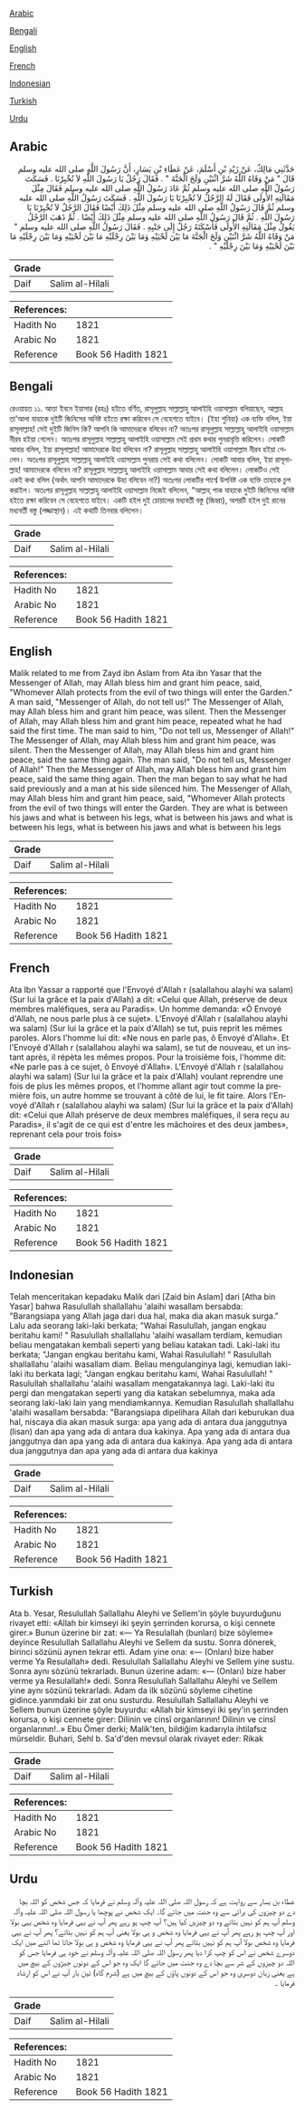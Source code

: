 [Arabic](#arabic)

[Bengali](#bengali)

[English](#english)

[French](#french)

[Indonesian](#indonesian)

[Turkish](#turkish)

[Urdu](#urdu)

## Arabic


<div dir="rtl" lang="ar" style={{fontSize:'larger',backgroundColor:'#f8f9fa',padding:20}}>
حَدَّثَنِي مَالِكٌ، عَنْ زَيْدِ بْنِ أَسْلَمَ، عَنْ عَطَاءِ بْنِ يَسَارٍ، أَنَّ رَسُولَ اللَّهِ صلى الله عليه وسلم قَالَ ‏"‏ مَنْ وَقَاهُ اللَّهُ شَرَّ اثْنَيْنِ وَلَجَ الْجَنَّةَ ‏"‏ ‏.‏ فَقَالَ رَجُلٌ يَا رَسُولَ اللَّهِ لاَ تُخْبِرْنَا ‏.‏ فَسَكَتَ رَسُولُ اللَّهِ صلى الله عليه وسلم ثُمَّ عَادَ رَسُولُ اللَّهِ صلى الله عليه وسلم فَقَالَ مِثْلَ مَقَالَتِهِ الأُولَى فَقَالَ لَهُ الرَّجُلُ لاَ تُخْبِرْنَا يَا رَسُولَ اللَّهِ ‏.‏ فَسَكَتَ رَسُولُ اللَّهِ صلى الله عليه وسلم ثُمَّ قَالَ رَسُولُ اللَّهِ صلى الله عليه وسلم مِثْلَ ذَلِكَ أَيْضًا فَقَالَ الرَّجُلُ لاَ تُخْبِرْنَا يَا رَسُولَ اللَّهِ ‏.‏ ثُمَّ قَالَ رَسُولُ اللَّهِ صلى الله عليه وسلم مِثْلَ ذَلِكَ أَيْضًا ‏.‏ ثُمَّ ذَهَبَ الرَّجُلُ يَقُولُ مِثْلَ مَقَالَتِهِ الأُولَى فَأَسْكَتَهُ رَجُلٌ إِلَى جَنْبِهِ ‏.‏ فَقَالَ رَسُولُ اللَّهِ صلى الله عليه وسلم ‏"‏ مَنْ وَقَاهُ اللَّهُ شَرَّ اثْنَيْنِ وَلَجَ الْجَنَّةَ مَا بَيْنَ لَحْيَيْهِ وَمَا بَيْنَ رِجْلَيْهِ مَا بَيْنَ لَحْيَيْهِ وَمَا بَيْنَ رِجْلَيْهِ مَا بَيْنَ لَحْيَيْهِ وَمَا بَيْنَ رِجْلَيْهِ ‏"‏ ‏.‏
</div>
<div style={{backgroundColor:'#f8f9fa',padding:20, marginBottom: 10}}><table> <thead> <tr> <th>Grade</th> <th></th> </tr> </thead> <tbody> <tr><td>Daif</td><td>Salim al-Hilali</td></tr></tbody></table><table> <thead> <tr> <th>References:</th> <th></th> </tr> </thead> <tbody><tr><td>Hadith No</td><td>1821</td></tr><tr><td>Arabic No</td><td>1821</td></tr><tr><td>Reference</td><td>Book 56 Hadith 1821</td></tr></tbody></table></div>

## Bengali


<div dir="ltr" lang="bn" style={{fontSize:'larger',backgroundColor:'#f8f9fa',padding:20}}>
রেওয়ায়ত ১১. আতা ইবনে ইয়াসার (রহঃ) হইতে বর্ণিত, রাসূলুল্লাহ সাল্লাল্লাহু আলাইহি ওয়াসাল্লাম বলিয়াছেন, আল্লাহ তা’আলা যাহাকে দুইটি জিনিসের অনিষ্ট হইতে রক্ষা করিবেন সে বেহেশতে যাইবে। (ইহা শুনিয়া) এক ব্যক্তি বলিল, ইয়া রাসূলাল্লাহ! সেই দুইটি জিনিস কি? আপনি কি আমাদেরকে বলিবেন না? অতঃপর রাসূলুল্লাহ সাল্লাল্লাহু আলাইহি ওয়াসাল্লাম নীরব হইয়া গেলেন। অতঃপর রাসূলুল্লাহ সাল্লাল্লাহু আলাইহি ওয়াসাল্লাম সেই প্রথম কথার পুনরাবৃত্তি করিলেন। লোকটি আবার বলিল, ইয়া রাসূলাল্লাহ! আমাদেরকে উহা বলিবেন না? রাসূলুল্লাহ সাল্লাল্লাহু আলাইহি ওয়াসাল্লাম নীরব হইয়া গেলেন। অতঃপর রাসূলুল্লাহ সাল্লাল্লাহু আলাইহি ওয়াসাল্লাম পুনরায় সেই কথা বলিলেন। লোকটি আবার বলিল, ইয়া রাসূলাল্লাহ! আমাদেরকে বলিবেন না? রাসূলুল্লাহ সাল্লাল্লাহু আলাইহি ওয়াসাল্লাম আবার সেই কথা বলিলেন। লোকটিও সেই একই কথা বলিল (অর্থাৎ আপনি আমাদেরকে উহা বলিবেন না?) অতঃপর লোকটির পার্শ্বে উপবিষ্ট এক ব্যক্তি তাহাকে চুপ করাইল। অতঃপর রাসূলুল্লাহ সাল্লাল্লাহু আলাইহি ওয়াসাল্লাম নিজেই বলিলেন, “আল্লাহ্ পাক যাহাকে দুইটি জিনিসের অনিষ্ট হইতে রক্ষা করিবেন সে বেহেশতে যাইবে। একটি হইল দুই চোয়ালের মধ্যবর্তী বস্তু (জিহ্বা), অপরটি হইল দুই রানের মধ্যবর্তী বস্তু (লজ্জাস্থান)। এই কথাটি তিনবার বলিলেন।
</div>
<div style={{backgroundColor:'#f8f9fa',padding:20, marginBottom: 10}}><table> <thead> <tr> <th>Grade</th> <th></th> </tr> </thead> <tbody> <tr><td>Daif</td><td>Salim al-Hilali</td></tr></tbody></table><table> <thead> <tr> <th>References:</th> <th></th> </tr> </thead> <tbody><tr><td>Hadith No</td><td>1821</td></tr><tr><td>Arabic No</td><td>1821</td></tr><tr><td>Reference</td><td>Book 56 Hadith 1821</td></tr></tbody></table></div>

## English


<div dir="ltr" lang="en" style={{fontSize:'larger',backgroundColor:'#f8f9fa',padding:20}}>
Malik related to me from Zayd ibn Aslam from Ata ibn Yasar that the Messenger of Allah, may Allah bless him and grant him peace, said, "Whomever Allah protects from the evil of two things will enter the Garden." A man said, "Messenger of Allah, do not tell us!" The Messenger of Allah, may Allah bless him and grant him peace, was silent. Then the Messenger of Allah, may Allah bless him and grant him peace, repeated what he had said the first time. The man said to him, "Do not tell us, Messenger of Allah!" The Messenger of Allah, may Allah bless him and grant him peace, was silent. Then the Messenger of Allah, may Allah bless him and grant him peace, said the same thing again. The man said, "Do not tell us, Messenger of Allah!" Then the Messenger of Allah, may Allah bless him and grant him peace, said the same thing again. Then the man began to say what he had said previously and a man at his side silenced him. The Messenger of Allah, may Allah bless him and grant him peace, said, "Whomever Allah protects from the evil of two things will enter the Garden. They are what is between his jaws and what is between his legs, what is between his jaws and what is between his legs, what is between his jaws and what is between his legs
</div>
<div style={{backgroundColor:'#f8f9fa',padding:20, marginBottom: 10}}><table> <thead> <tr> <th>Grade</th> <th></th> </tr> </thead> <tbody> <tr><td>Daif</td><td>Salim al-Hilali</td></tr></tbody></table><table> <thead> <tr> <th>References:</th> <th></th> </tr> </thead> <tbody><tr><td>Hadith No</td><td>1821</td></tr><tr><td>Arabic No</td><td>1821</td></tr><tr><td>Reference</td><td>Book 56 Hadith 1821</td></tr></tbody></table></div>

## French


<div dir="ltr" lang="fr" style={{fontSize:'larger',backgroundColor:'#f8f9fa',padding:20}}>
Ata Ibn Yassar a rapporté que l'Envoyé d'Allah r (salallahou alayhi wa salam) (Sur lui la grâce et la paix d'Allah) a dit: «Celui que Allah, préserve de deux membres maléfiques, sera au Paradis». Un homme demanda: «Ô Envoyé d'Allah, ne nous parle plus à ce sujet». L'Envoyé d'Allah r (salallahou alayhi wa salam) (Sur lui la grâce et la paix d'Allah) se tut, puis reprit les mêmes paroles. Alors l'homme lui dit: «Ne nous en parle pas, ô Envoyé d'Allah». Et l'Envoyé d'Allah r (salallahou alayhi wa salam), se tut de nouveau, et un instant après, il répèta les mêmes propos. Pour la troisième fois, l'homme dit: «Ne parle pas à ce sujet, ô Envoyé d'Allah». L'Envoyé d'Allah r (salallahou alayhi wa salam) (Sur lui la grâce et la paix d'Allah) voulant reprendre une fois de plus les mêmes propos, et l'homme allant agir tout comme la première fois, un autre homme se trouvant à côté de lui, le fit taire. Alors l'Envoyé d'Allah r (salallahou alayhi wa salam) (Sur lui la grâce et la paix d'Allah) dit: «Celui que Allah préserve de deux membres maléfiques, il sera reçu au Paradis», il s'agit de ce qui est d'entre les mâchoires et des deux jambes», reprenant cela pour trois fois»
</div>
<div style={{backgroundColor:'#f8f9fa',padding:20, marginBottom: 10}}><table> <thead> <tr> <th>Grade</th> <th></th> </tr> </thead> <tbody> <tr><td>Daif</td><td>Salim al-Hilali</td></tr></tbody></table><table> <thead> <tr> <th>References:</th> <th></th> </tr> </thead> <tbody><tr><td>Hadith No</td><td>1821</td></tr><tr><td>Arabic No</td><td>1821</td></tr><tr><td>Reference</td><td>Book 56 Hadith 1821</td></tr></tbody></table></div>

## Indonesian


<div dir="ltr" lang="id" style={{fontSize:'larger',backgroundColor:'#f8f9fa',padding:20}}>
Telah menceritakan kepadaku Malik dari [Zaid bin Aslam] dari [Atha bin Yasar] bahwa Rasulullah shallallahu 'alaihi wasallam bersabda: "Barangsiapa yang Allah jaga dari dua hal, maka dia akan masuk surga." Lalu ada seorang laki-laki berkata; "Wahai Rasulullah, jangan engkau beritahu kami! " Rasulullah shallallahu 'alaihi wasallam terdiam, kemudian beliau mengatakan kembali seperti yang beliau katakan tadi. Laki-laki itu berkata; "Jangan engkau beritahu kami, Wahai Rasulullah! " Rasulullah shallallahu 'alaihi wasallam diam. Beliau mengulanginya lagi, kemudian laki-laki itu berkata lagi; "Jangan engkau beritahu kami, Wahai Rasulullah! " Rasulullah shallallahu 'alaihi wasallam mengatakannya lagi. Laki-laki itu pergi dan mengatakan seperti yang dia katakan sebelumnya, maka ada seorang laki-laki lain yang mendiamkannya. Kemudian Rasulullah shallallahu 'alaihi wasallam bersabda: "Barangsiapa dipelihara Allah dari keburukan dua hal, niscaya dia akan masuk surga: apa yang ada di antara dua janggutnya (lisan) dan apa yang ada di antara dua kakinya. Apa yang ada di antara dua janggutnya dan apa yang ada di antara dua kakinya. Apa yang ada di antara dua janggutnya dan apa yang ada di antara dua kakinya
</div>
<div style={{backgroundColor:'#f8f9fa',padding:20, marginBottom: 10}}><table> <thead> <tr> <th>Grade</th> <th></th> </tr> </thead> <tbody> <tr><td>Daif</td><td>Salim al-Hilali</td></tr></tbody></table><table> <thead> <tr> <th>References:</th> <th></th> </tr> </thead> <tbody><tr><td>Hadith No</td><td>1821</td></tr><tr><td>Arabic No</td><td>1821</td></tr><tr><td>Reference</td><td>Book 56 Hadith 1821</td></tr></tbody></table></div>

## Turkish


<div dir="ltr" lang="tr" style={{fontSize:'larger',backgroundColor:'#f8f9fa',padding:20}}>
Ata b. Yesar, Resulullah Sallallahu Aleyhi ve Sellem'in şöyle buyurduğunu rivayet etti: «Allah bir kimseyi iki şeyin şerrinden korursa, o kişi cennete girer.» Bunun üzerine bir zat: «— Ya Resulallah (bunları) bize söyleme» deyince Resulullah Sallallahu Aleyhi ve Sellem da sustu. Sonra dönerek, birinci sözünü aynen tekrar etti. Adam yine ona: «— (Onları) bize haber verme Ya Resulallah» dedi. Resulullah Sallallahu Aleyhi ve Sellem yine sustu. Sonra aynı sözünü tekrarladı. Bunun üzerine adam: «— (Onları) bize haber verme ya Resulallah!» dedi. Sonra Resulullah Sallallahu Aleyhi ve Sellem yine aynı sözünü tekrarladı. Adam da ilk sözünü söyleme cihetine gidince.yanmdaki bir zat onu susturdu. Resulullah Sallallahu Aleyhi ve Sellem bunun üzerine şöyle buyurdu: «Allah bir kimseyi iki şey'in şerrinden korursa, o kişi cennete girer: Dilinin ve cinsî organlarının! Dilinin ve cinsî organlarının!..» Ebu Ömer derki; Malik'ten, bildiğim kadarıyla ihtilafsız mürseldir. Buhari, Sehl b. Sa'd'den mevsul olarak rivayet eder: Rikak
</div>
<div style={{backgroundColor:'#f8f9fa',padding:20, marginBottom: 10}}><table> <thead> <tr> <th>Grade</th> <th></th> </tr> </thead> <tbody> <tr><td>Daif</td><td>Salim al-Hilali</td></tr></tbody></table><table> <thead> <tr> <th>References:</th> <th></th> </tr> </thead> <tbody><tr><td>Hadith No</td><td>1821</td></tr><tr><td>Arabic No</td><td>1821</td></tr><tr><td>Reference</td><td>Book 56 Hadith 1821</td></tr></tbody></table></div>

## Urdu


<div dir="rtl" lang="ur" style={{fontSize:'larger',backgroundColor:'#f8f9fa',padding:20}}>
عطاء بن یسار سے روایت ہے کہ رسول اللہ صلی اللہ علیہ وآلہ وسلم نے فرمایا کہ جس شخص کو اللہ بچا دے دو چیزوں کی برائی سے وہ جنت میں جائے گا۔ ایک شخص نے پوچھا یا رسول اللہ صلی اللہ علیہ وآلہ وسلم آپ ہم کو نہیں بتاتے وہ دو چیزیں کیا ہیں؟ آپ چپ ہو رہے پھر آپ نے یہی فرمایا وہ شخص یہی بولا اور آپ چپ ہو رہے پھر آپ نے یہی فرمایا وہ شخص و ہی بولا یعنی آپ ہم کو نہیں بتاتے؟ پھر آپ نے یہی فرمایا وہ شخص بولا آپ ہم کو نہیں بتاتے پھر آپ نے یہی فرمایا وہ شخص و ہی بولا جاتا تھا اتنے میں ایک دوسرے شخص نے اس کو چپ کرا دیا پھر رسول اللہ صلی اللہ علیہ وآلہ وسلم نے خود ہی فرمایا جس کو اللہ دو چیزوں کے شر سے بچا دے وہ جنت میں جائے گا ایک وہ جو اس کے دونوں جبڑوں کے بیچ میں ہے یعنی زبان دوسری وہ جو اس کے دونوں پاؤں کے بیچ میں ہے (شرم گاہ) تین بار آپ نے اس کو ارشاد فرمایا ۔
</div>
<div style={{backgroundColor:'#f8f9fa',padding:20, marginBottom: 10}}><table> <thead> <tr> <th>Grade</th> <th></th> </tr> </thead> <tbody> <tr><td>Daif</td><td>Salim al-Hilali</td></tr></tbody></table><table> <thead> <tr> <th>References:</th> <th></th> </tr> </thead> <tbody><tr><td>Hadith No</td><td>1821</td></tr><tr><td>Arabic No</td><td>1821</td></tr><tr><td>Reference</td><td>Book 56 Hadith 1821</td></tr></tbody></table></div>